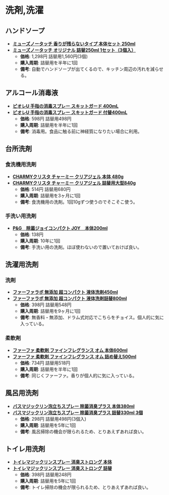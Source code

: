 洗剤,洗濯
====

ハンドソープ
----

- [**ミューズノータッチ 香りが残らないタイプ 本体セット 250ml**](https://lohaco.jp/product/2953595/)
- [**ミューズノータッチ オリジナル 詰替250ml 1セット（3個入）**](https://lohaco.jp/product/2787162/)
  - **価格**: 1,298円 詰替用1,560円(3個)
  - **購入周期**: 詰替用を半年に1回
  - **備考**: 自動でハンドソープが出てくるので、キッチン周辺の汚れを減らせる。

アルコール消毒液
----

- [**ビオレU 手指の消毒スプレー スキットガード 400mL**](https://lohaco.jp/product/3162755/)
- [**ビオレU 手指の消毒スプレー スキットガード 付替400mL**](https://lohaco.jp/product/3162737/)
  - **価格**: 598円 詰替用498円
  - **購入周期**: 詰替用を半年に1回
  - **備考**: 消毒用。食品に触る前に神経質になりたい場合に利用。


台所洗剤
----

### 食洗機用洗剤

- [**CHARMYクリスタ チャーミー クリアジェル 本体 480g**](https://lohaco.jp/product/8515464/)
- [**CHARMYクリスタ チャーミー クリアジェル 詰替用大型840g**](https://lohaco.jp/product/8515517/)
  - **価格**: 514円 詰替用680円
  - **購入周期**: 詰替用を3ヶ月に1回
  - **備考**: 食洗機用の洗剤。1回10gずつ使うのでそこそこ使う。

### 手洗い用洗剤

- [**P&G　除菌ジョイコンパクト JOY　本体200ml**](https://lohaco.jp/product/1337567/)
  - **価格**: 138円
  - **購入周期**: 10年に1回
  - **備考**: 手洗い用の洗剤。ほぼ使わないので置いておけば良い。

洗濯用洗剤
----

### 洗剤
- [**ファーファラボ 無添加 超コンパクト 液体洗剤450ml**](https://lohaco.jp/product/1463437/)
- [**ファーファラボ 無添加 超コンパクト 液体洗剤詰替800ml**](https://lohaco.jp/product/1463446/)
  - **価格**: 398円 詰替用548円
  - **購入周期**: 詰替用を9ヶ月に1回
  - **備考**: 無香料・無添加、ドラム式対応でこちらをチョイス。個人的に気に入っている。

### 柔軟剤

- [**ファーファ 柔軟剤 ファインフレグランス オム 本体600ml**](https://lohaco.jp/product/8522736/)
- [**ファーファ 柔軟剤 ファインフレグランス オム 詰め替え500ml**](https://lohaco.jp/product/8522745/)
  - **価格**: 734円 詰替用518円
  - **購入周期**: 詰替用を半年に1回
  - **備考**: 同じくファーファ。香りが個人的に気に入っている。

風呂用洗剤
----

- [**バスマジックリン泡立ちスプレー 除菌消臭プラス 本体380ml**](https://lohaco.jp/product/1861149/)
- [**バスマジックリン泡立ちスプレー 除菌消臭プラス 詰替330ml 3個**](https://lohaco.jp/product/1861309/)
  - **価格**: 298円 詰替用498円(3個入)
  - **購入周期**: 詰替用を5年に1回
  - **備考**: 風呂掃除の機会が限られるため、とりあえずあれば良い。

トイレ用洗剤
----

- [**トイレマジックリンスプレー 消臭ストロング 本体**](https://lohaco.jp/product/1602782/)
- [**トイレマジックリンスプレー 消臭ストロング 詰替**](https://lohaco.jp/product/1602808/)
  - **価格**: 398円 詰替用248円
  - **購入周期**: 詰替用を5年に1回
  - **備考**: トイレ掃除の機会が限られるため、とりあえずあれば良い。
